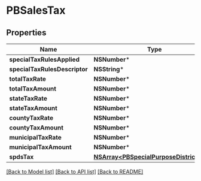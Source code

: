 # PBSalesTax

## Properties
Name | Type | Description | Notes
------------ | ------------- | ------------- | -------------
**specialTaxRulesApplied** | **NSNumber*** |  | [optional] 
**specialTaxRulesDescriptor** | **NSString*** |  | [optional] 
**totalTaxRate** | **NSNumber*** |  | [optional] 
**totalTaxAmount** | **NSNumber*** |  | [optional] 
**stateTaxRate** | **NSNumber*** |  | [optional] 
**stateTaxAmount** | **NSNumber*** |  | [optional] 
**countyTaxRate** | **NSNumber*** |  | [optional] 
**countyTaxAmount** | **NSNumber*** |  | [optional] 
**municipalTaxRate** | **NSNumber*** |  | [optional] 
**municipalTaxAmount** | **NSNumber*** |  | [optional] 
**spdsTax** | [**NSArray&lt;PBSpecialPurposeDistrictTax&gt;***](PBSpecialPurposeDistrictTax.md) |  | [optional] 

[[Back to Model list]](../README.md#documentation-for-models) [[Back to API list]](../README.md#documentation-for-api-endpoints) [[Back to README]](../README.md)


